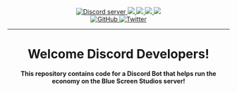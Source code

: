 <p align="center">
    <a href="https://discord.gg/WvbCRGSKre">
        <img src="https://img.shields.io/discord/888875214459535360?color=5865F2&logo=discord&logoColor=white" alt="Discord server"/>
    </a>
    <a href="https://github.com/IBXCODECAT/BATUR.AI/commits/main">
        <img src="https://img.shields.io/github/commit-activity/w/IBXCODECAT/BATUR.AI?label=commits"/>
    </a>
    <a href="https://github.com/IBXCODECAT/BATUR.AI/issues">
        <img src="https://img.shields.io/github/issues/IBXCODECAT/FRC-Scouting"/>
    </a>
    <a href="https://github.com/IBXCODECAT/BATUR.AI/blob/main/.github/LICENSE">
        <img src="https://img.shields.io/github/license/IBXCODECAT/BATUR.AI"/>
    </a>
    <a href="https://github.com/IBXCODECAT/BATUR.AI/actions">
        <img src="https://img.shields.io/maintenance/yes/2022"/>
    </a>
    <br/>
    <a href="https://github.com/IBXCODECAT">
        <img src="https://img.shields.io/github/followers/IBXCODECAT?label=Follow&style=social" alt="GitHub"/>
    </a>
    <a href="https://twitter.com/ibxcodecat">
        <img src="https://img.shields.io/twitter/follow/ibxcodecat?label=Follow&style=social" alt="Twitter"/>
    </a>
</p>

---

<h1 align="center">Welcome Discord Developers!</h1>

<p align="center">
    <strong>
        This repository contains code for a Discord Bot that helps run the economy on the Blue Screen Studios server!
    </strong>
</P>
